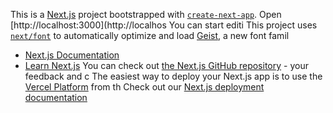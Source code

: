 This is a [Next.js](https://nextjs.org) project bootstrapped with [`create-next-app`](https://nextjs.org/docs/app/api-reference/cli/create-next-app).
Open [http://localhost:3000](http://localhos
You can start editi
This project uses [`next/font`](https://nextjs.org/docs/app/building-your-application/optimizing/fonts) to automatically optimize and load [Geist](https://vercel.com/font), a new font famil

- [Next.js Documentation](https://nextjs.org/docs)
- [Learn Next.js](https://nextjs.org/learn)
You can check out [the Next.js GitHub repository](https://github.com/vercel/next.js) - your feedback and c
The easiest way to deploy your Next.js app is to use the [Vercel Platform](https://vercel.com/new?utm_medium=default-template&filter=next.js&utm_source=create-next-app&utm_campaign=create-next-app-readme) from th
Check out our [Next.js deployment documentation](https://nextjs.org/docs/app/building-your-application/deploying) 
